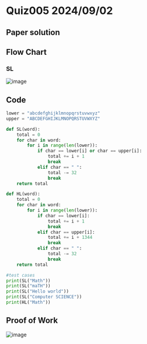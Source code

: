 # Quiz005 2024/09/02

## Paper solution

## Flow Chart
### SL
![image](https://github.com/user-attachments/assets/ac683e49-ad0e-403a-b17c-32dd912493ca)


## Code
```.py
lower = "abcdefghijklmnopqrstuvwxyz"
upper = "ABCDEFGHIJKLMNOPQRSTUVWXYZ"

def SL(word):
    total = 0
    for char in word:
        for i in range(len(lower)):
            if char == lower[i] or char == upper[i]:
                total += i + 1
                break
            elif char == " ":
                total -= 32
                break
    return total

def HL(word):
    total = 0
    for char in word:
        for i in range(len(lower)):
            if char == lower[i]:
                total += i + 1
                break
            elif char == upper[i]:
                total += i + 1344
                break
            elif char == " ":
                total -= 32
                break
    return total

#test cases
print(SL("Math"))
print(SL("maTH"))
print(SL("Hello world"))
print(SL("Computer SCIENCE"))
print(HL("Math"))
```

## Proof of Work
![image](https://github.com/user-attachments/assets/1fea3cc0-b174-426a-8be9-06a864fc48d4)
